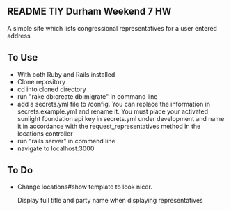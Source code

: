README TIY Durham Weekend 7 HW
------------------------------
A simple site which lists congressional representatives for a user entered address

To Use
------------------------------
- With both Ruby and Rails installed
- Clone repository
- cd into cloned directory
- run "rake db:create db:migrate" in command line
- add a secrets.yml file to /config. You can replace the information in
secrets.example.yml and rename it. You must place your activated sunlight
foundation api key in secrets.yml under development and name it in accordance
with the request_representatives method in the locations controller
- run "rails server" in command line
- navigate to localhost:3000

To Do
------------------------------
- Change locations#show template to look nicer.


  Display full title and party name when displaying representatives
